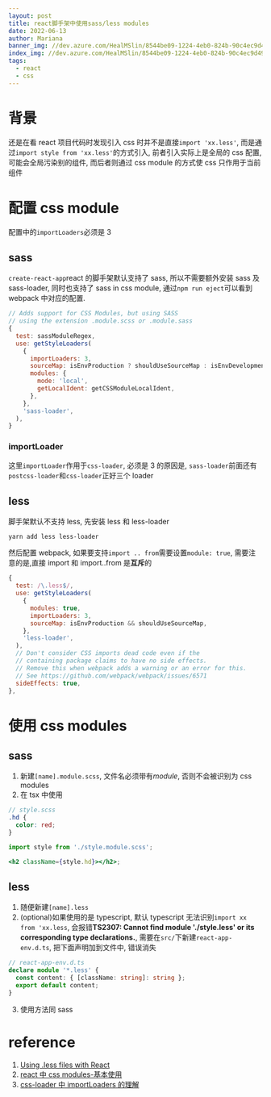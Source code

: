 ```yaml
---
layout: post
title: react脚手架中使用sass/less modules
date: 2022-06-13
author: Mariana
banner_img: //dev.azure.com/HealMSlin/8544be09-1224-4eb0-824b-90c4ec9d49ee/_apis/git/repositories/7a27a721-4c93-4ecf-8258-d5422217b60a/items?path=%2F1655109871335_3549.png&versionDescriptor%5BversionOptions%5D=0&versionDescriptor%5BversionType%5D=0&versionDescriptor%5Bversion%5D=master&resolveLfs=true&%24format=octetStream&api-version=5.0
index_img: //dev.azure.com/HealMSlin/8544be09-1224-4eb0-824b-90c4ec9d49ee/_apis/git/repositories/7a27a721-4c93-4ecf-8258-d5422217b60a/items?path=%2F1655109871335_3549.png&versionDescriptor%5BversionOptions%5D=0&versionDescriptor%5BversionType%5D=0&versionDescriptor%5Bversion%5D=master&resolveLfs=true&%24format=octetStream&api-version=5.0
tags:
  - react
  - css
---
```


# 背景

还是在看 react 项目代码时发现引入 css 时并不是直接`import 'xx.less'`, 而是通过`import style from 'xx.less'`的方式引入, 前者引入实际上是全局的 css 配置, 可能会全局污染别的组件, 而后者则通过 css module 的方式使 css 只作用于当前组件

# 配置 css module

配置中的`importLoaders`必须是 3

## sass

`create-react-app`react 的脚手架默认支持了 sass, 所以不需要额外安装 sass 及 sass-loader, 同时也支持了 sass in css module, 通过`npm run eject`可以看到 webpack 中对应的配置.

```js
// Adds support for CSS Modules, but using SASS
// using the extension .module.scss or .module.sass
{
  test: sassModuleRegex,
  use: getStyleLoaders(
    {
      importLoaders: 3,
      sourceMap: isEnvProduction ? shouldUseSourceMap : isEnvDevelopment,
      modules: {
        mode: 'local',
        getLocalIdent: getCSSModuleLocalIdent,
      },
    },
    'sass-loader',
  ),
}
```

### importLoader

这里`importLoader`作用于`css-loader`, 必须是 3 的原因是, `sass-loader`前面还有`postcss-loader`和`css-loader`正好三个 loader

## less

脚手架默认不支持 less, 先安装 less 和 less-loader

```shell
yarn add less less-loader
```

然后配置 webpack, 如果要支持`import .. from`需要设置`module: true`, 需要注意的是,直接 import 和 import..from 是**互斥**的

```js
{
  test: /\.less$/,
  use: getStyleLoaders(
    {
      modules: true,
      importLoaders: 3,
      sourceMap: isEnvProduction && shouldUseSourceMap,
    },
    'less-loader',
  ),
  // Don't consider CSS imports dead code even if the
  // containing package claims to have no side effects.
  // Remove this when webpack adds a warning or an error for this.
  // See https://github.com/webpack/webpack/issues/6571
  sideEffects: true,
},
```

# 使用 css modules

## sass

1. 新建`[name].module.scss`, 文件名必须带有*module*, 否则不会被识别为 css modules
2. 在 tsx 中使用

```scss
// style.scss
.hd {
  color: red;
}
```

```jsx
import style from './style.module.scss';

<h2 className={style.hd}></h2>;
```

## less

1. 随便新建`[name].less`
2. (optional)如果使用的是 typescript, 默认 typescript 无法识别`import xx from 'xx.less`, 会报错**TS2307: Cannot find module './style.less' or its corresponding type declarations.**, 需要在`src/`下新建`react-app-env.d.ts`, 把下面声明加到文件中, 错误消失

```ts
// react-app-env.d.ts
declare module '*.less' {
  const content: { [className: string]: string };
  export default content;
}
```

3. 使用方法同 sass

# reference

1. [Using .less files with React](https://stackoverflow.com/questions/57749719/using-less-files-with-react)
2. [react 中 css modules-基本使用](https://juejin.cn/post/7031528538209681444)
3. [css-loader 中 importLoaders 的理解](https://zhuanlan.zhihu.com/p/94706976)

